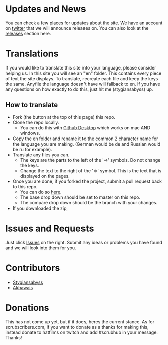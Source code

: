 # Updates and News
You can check a few places for updates about the site.  We have an account on [twitter](https://twitter.com/hatscrubscriber) that we will announce releases on.  You can also look at the [releases](https://github.com/HatScrubs/GameAccess/releases) section here.

# Translations
If you would like to translate this site into your language, please consider helping us.  In this site you will see an "en" folder.  This contains every piece of text the site displays.  To translate, recreate each file and keep the keys the same.  Anyfile the language doesn't have will fallback to en.  If you have any questions on how exactly to do this, just hit me (stygiansabyss) up.

## How to translate

* Fork (the button at the top of this page) this repo.
* Clone the repo locally.
  * You can do this with [Github Desktop](https://desktop.github.com/) which works on mac AND windows.
* Copy the en folder and rename it to the common 2 character name for the language you are making.  (German would be de and Russian would be ru for example).
* Translate any files you can.
  * The keys are the parts to the left of the '=>' symbols.  Do not change the keys.
  * Change the text to the right of the '=>' symbol.  This is the text that is displayed on the pages.
* Once you are done, if you forked the project, submit a pull request back to this repo.
  * You can do so [here](https://github.com/HatScrubs/GameAccess/compare).
  * The base drop down should be set to master on this repo.
  * The compare drop down should be the branch with your changes.
* If you downloaded the zip, 
  
# Issues and Requests

Just click [Issues](https://github.com/HatScrubs/GameAccess/issues) on the right.  Submit any ideas or problems you have found and we will look into them for you.

# Contributors
* [Stygiansabyss](https://twitter.com/Stygiansabyss/)
* [Akhawais](http://www.reddit.com/user/Akhawais)

# Donations

This has not come up yet, but if it does, heres the current stance.  As for scrubscribers.com, if you want to donate as a thanks for making this, instead donate to hatfilms on twitch and add #scrubhub in your message.  Thanks!
